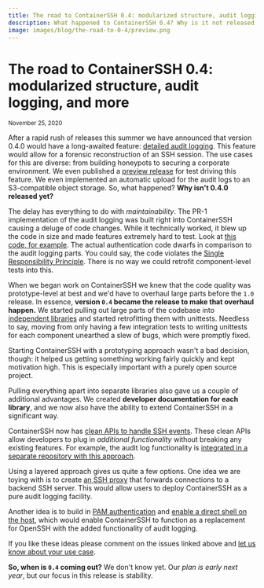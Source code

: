 ```yaml
---
title: The road to ContainerSSH 0.4: modularized structure, audit logging, and more
description: What happened to ContainerSSH 0.4? Why is it not released yet?
image: images/blog/the-road-to-0-4/preview.png
---
```


# The road to ContainerSSH 0.4: modularized structure, audit logging, and more
<div class="blog-meta"><small>November 25, 2020</small></div>

After a rapid rush of releases this summer we have announced that version 0.4.0 would have a long-awaited feature: [detailed audit logging](/reference/audit.md). This feature would allow for a forensic reconstruction of an SSH session. The use cases for this are diverse: from building honeypots to securing a corporate environment. We even published a [preview release](https://github.com/ContainerSSH/ContainerSSH/releases/tag/0.4.0-PR1) for test driving this feature. We even implemented an automatic upload for the audit logs to an S3-compatible object storage. So, what happened? **Why isn't 0.4.0 released yet?**

The delay has everything to do with *maintainability*. The PR-1 implementation of the audit logging was built right into ContainerSSH causing a deluge of code changes. While it technically worked, it blew up the code in size and made features extremely hard to test. Look at [this code, for example](https://github.com/ContainerSSH/ContainerSSH/blob/0.4.0-PR1/ssh/server/server.go#L231). The actual authentication code dwarfs in comparison to the audit logging parts. You could say, the code violates the [Single Responsibility Principle](https://en.wikipedia.org/wiki/Single-responsibility_principle). There is no way we could retrofit component-level tests into this.

When we began work on ContainerSSH we knew that the code quality was prototype-level at best and we'd have to overhaul large parts before the `1.0` release. In essence, **version `0.4` became the release to make that overhaul happen.** We started pulling out large parts of the codebase into [independent libraries](/contributing/libraries/) and started retrofitting them with unittests. Needless to say, moving from only having a few integration tests to writing unittests for each component unearthed a slew of bugs, which were promptly fixed.

Starting ContainerSSH with a prototyping approach wasn't a bad decision, though: it helped us getting something working fairly quickly and kept motivation high. This is especially important with a purely open source project.

Pulling everything apart into separate libraries also gave us a couple of additional advantages. We created **developer documentation for each library**, and we now also have the ability to extend ContainerSSH in a significant way.

ContainerSSH now has [clean APIs to handle SSH events](https://github.com/containerssh/sshserver). These clean APIs allow developers to plug in *additional functionality* without breaking any existing features. For example, the audit log functionality is [integrated in a separate repository with this approach](https://github.com/containerssh/auditlogintegration).

Using a layered approach gives us quite a few options. One idea we are toying with is to create [an SSH proxy](https://github.com/ContainerSSH/ContainerSSH/issues/65) that forwards connections to a backend SSH server. This would allow users to deploy ContainerSSH as a pure audit logging facility.

Another idea is to build in [PAM authentication](https://github.com/ContainerSSH/ContainerSSH/issues/64) and [enable a direct shell on the host](https://github.com/ContainerSSH/ContainerSSH/issues/66), which would enable ContainerSSH to function as a replacement for OpenSSH with the added functionality of audit logging.

If you like these ideas please comment on the issues linked above and [let us know about your use case](https://github.com/ContainerSSH/ContainerSSH/issues).

**So, when is `0.4` coming out?** We don't know yet. Our *plan is early next year*, but our focus in this release is stability.